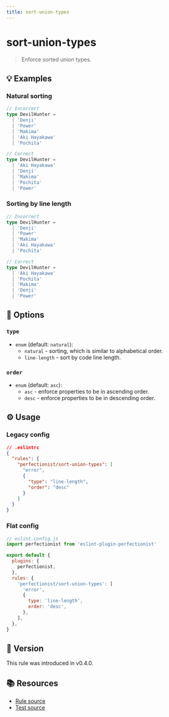 ```yaml
---
title: sort-union-types
---
```


# sort-union-types

> Enforce sorted union types.

## 💡 Examples

### Natural sorting

<!-- prettier-ignore -->
```ts
// Incorrect
type DevilHunter =
  | 'Denji'
  | 'Power'
  | 'Makima'
  | 'Aki Hayakawa'
  | 'Pochita'

// Correct
type DevilHunter =
  | 'Aki Hayakawa'
  | 'Denji'
  | 'Makima'
  | 'Pochita'
  | 'Power'
```

### Sorting by line length

<!-- prettier-ignore -->
```ts
// Incorrect
type DevilHunter =
  | 'Denji'
  | 'Power'
  | 'Makima'
  | 'Aki Hayakawa'
  | 'Pochita'

// Correct
type DevilHunter =
  | 'Aki Hayakawa'
  | 'Pochita'
  | 'Makima'
  | 'Denji'
  | 'Power'
```

## 🔧 Options

### `type`

- `enum` (default: `natural`):
  - `natural` - sorting, which is similar to alphabetical order.
  - `line-length` - sort by code line length.

### `order`

- `enum` (default: `asc`):
  - `asc` - enforce properties to be in ascending order.
  - `desc` - enforce properties to be in descending order.

## ⚙️ Usage

### Legacy config

```json
// .eslintrc
{
  "rules": {
    "perfectionist/sort-union-types": [
      "error",
      {
        "type": "line-length",
        "order": "desc"
      }
    ]
  }
}
```

### Flat config

```js
// eslint.config.js
import perfectionist from 'eslint-plugin-perfectionist'

export default {
  plugins: {
    perfectionist,
  },
  rules: {
    'perfectionist/sort-union-types': [
      'error',
      {
        type: 'line-length',
        order: 'desc',
      },
    ],
  },
}
```

## 🚀 Version

This rule was introduced in v0.4.0.

## 📚 Resources

- [Rule source](https://github.com/azat-io/eslint-plugin-perfectionist/blob/main/rules/sort-union-types.ts)
- [Test source](https://github.com/azat-io/eslint-plugin-perfectionist/blob/main/test/sort-union-types.test.ts)
